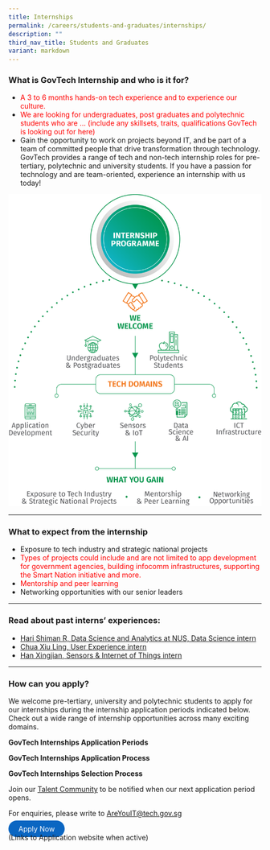 ```yaml
---
title: Internships
permalink: /careers/students-and-graduates/internships/
description: ""
third_nav_title: Students and Graduates
variant: markdown
---
```

### What is GovTech Internship and who is it for?

* <font color="red"> A 3 to 6 months hands-on tech experience and to experience our culture. 
* We are looking for undergraduates, post graduates and polytechnic students who are ... (include any skillsets, traits, qualifications GovTech is looking out for here) </font>
* Gain the opportunity to work on projects beyond IT, and be part of a team of committed people that drive transformation through technology. GovTech provides a range of tech and non-tech internship roles for pre-tertiary, polytechnic and university students. If you have a passion for technology and are team-oriented, experience an internship with us today!

![GovTech Internship ](/images/careers/Internship_Infographic.png)

---

### What to expect from the internship
* Exposure to tech industry and strategic national projects 
* <font color="red"> Types of projects could include and are not limited to app development for government agencies, building infocomm infrastructures, supporting the Smart Nation initiative and more. 
* Mentorship and peer learning </font>
* Networking opportunities with our senior leaders

---

### Read about past interns’ experiences:

*   [Hari Shiman R, Data Science and Analytics at NUS, Data Science intern](https://medium.com/ytpo-govtech/internship-experience-at-dsaid-a16907042b28)
*   [Chua Xiu Ling, User Experience intern](https://medium.com/ytpo-govtech/theres-so-much-to-designing-498774d58037)
*   [Han Xingjian, Sensors &amp; Internet of Things intern](https://medium.com/ytpo-govtech/internship-blog-7b021006e020)

---

### How can you apply?

We welcome pre-tertiary, university and polytechnic students to apply for our internships during the internship application periods indicated below. Check out a wide range of internship opportunities across many exciting domains.

**GovTech Internships Application Periods**



**GovTech Internships Application Process**



**GovTech Internships Selection Process**



Join our [Talent Community](https://go.gov.sg/govtechtalentcommunity) to be notified when our next application period opens.

For enquiries, please write to [AreYouIT@tech.gov.sg](mailto:AreYouIT@tech.gov.sg)

<a href="https://go.gov.sg/govtechtalentcommunity" target="\_blank" style="background-color: #0A66C2; color: white; text-decoration: none; border-radius: 100px; padding-left: 20px; padding-right: 20px; padding-top:8px; padding-bottom:8px">Apply Now</a>
<br> (Links to Application website when active)